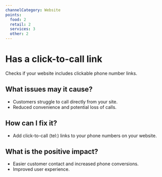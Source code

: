 ```yaml
---
channelCategory: Website
points:
  food: 2
  retail: 2
  services: 3
  other: 2
---
```


# Has a click-to-call link

Checks if your website includes clickable phone number links.

## What issues may it cause?

- Customers struggle to call directly from your site.
- Reduced convenience and potential loss of calls.

## How can I fix it?

- Add click-to-call (tel:) links to your phone numbers on your website.

## What is the positive impact?

- Easier customer contact and increased phone conversions.
- Improved user experience. 